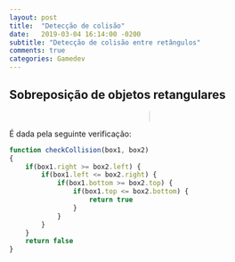```yaml
---
layout: post
title:  "Detecção de colisão"
date:	2019-03-04 16:14:00 -0200
subtitle: "Detecção de colisão entre retângulos"
comments: true
categories: Gamedev
---
```


## Sobreposição de objetos retangulares

<center>
    <canvas id="collision_canvas" width="600px" height="400px"></canvas>
</center>

<style>
#collision_canvas {
    border-style: solid;
    border-width: 1px;
    border-color: #e2e2e2;
}
</style>

<script>
let canvas = document.querySelector("#collision_canvas")
let ctx = null
let rectWidth = 30
let rectHeight = 30
let obstacles = []
let lengthObstacles = 25

ctx = canvas.getContext("2d")

for(let i=0; i < lengthObstacles; i++) {
    obstacles.push({positionX: (Math.random() * ctx.canvas.width - 30) + 30,
                    positionY: (Math.random() * ctx.canvas.height - 30) + 30})
}

drawObstacles(null, obstacles)

canvas.addEventListener('touchmove', event => {
    mousePositionX = event.offsetX
    mousePositionY = event.offsetY

    ctx.clearRect(0, 0, ctx.canvas.width, ctx.canvas.height);

    drawRect(mousePositionX, mousePositionY, rectWidth, rectHeight, "#773d92")
    drawObstacles(event, obstacles)
})

canvas.addEventListener('mousemove', event => {
    mousePositionX = event.offsetX
    mousePositionY = event.offsetY

    ctx.clearRect(0, 0, ctx.canvas.width, ctx.canvas.height);

    drawRect(mousePositionX, mousePositionY, rectWidth, rectHeight, "#773d92")
    drawObstacles(event, obstacles)
})

function drawObstacles(event, obstacles) {
    obstacles.forEach(function(e) {
        const collision = event ? checkCollision(event, e) : false
        drawRect(e.positionX, e.positionY, rectWidth, rectHeight, collision ? "#d80559a1" : "#16a284d9")
    })
}

function checkCollision(mouseEvent, obstacle) {
    mx = mouseEvent.offsetX
    my = mouseEvent.offsetY

    box1 = {left: mx - rectWidth/2,
            right: mx + rectWidth/2,
            top: my - rectHeight/2,
            bottom: my + rectHeight/2}

    box2 = {left: obstacle.positionX - rectWidth/2,
            right: obstacle.positionX + rectWidth/2,
            top: obstacle.positionY - rectHeight/2,
            bottom: obstacle.positionY + rectHeight/2}

    if(box1.right > box2.left) {
        if(box1.left < box2.right) {
            if(box1.bottom >= box2.top) {
                if(box1.top <= box2.bottom) {
                    return true
                }
            }
        }
    }
    return false
}

function drawRect(x, y, w, h, color) {
    ctx.fillStyle = color;
    ctx.fillRect(x-(w/2), y-(h/2), w, h);
}

</script>

É dada pela seguinte verificação:

``` javascript
function checkCollision(box1, box2)
{
    if(box1.right >= box2.left) {
        if(box1.left <= box2.right) {
            if(box1.bottom >= box2.top) {
                if(box1.top <= box2.bottom) {
                    return true
                }
            }
        }
    }
    return false
}
```